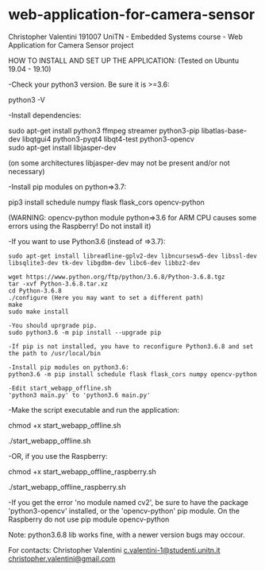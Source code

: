 # web-application-for-camera-sensor
Christopher Valentini 191007
UniTN - Embedded Systems course - Web Application for Camera Sensor project


HOW TO INSTALL AND SET UP THE APPLICATION:
(Tested on Ubuntu 19.04 - 19.10)

-Check your python3 version. Be sure it is >=3.6:

python3 -V

-Install dependencies:

sudo apt-get install python3 ffmpeg streamer python3-pip libatlas-base-dev libqtgui4 python3-pyqt4 libqt4-test python3-opencv  
sudo apt-get install libjasper-dev 

(on some architectures libjasper-dev may not be present and/or not necessary) 

-Install pip modules on python=>3.7:

pip3 install schedule numpy flask flask_cors opencv-python

(WARNING: opencv-python module python=>3.6 for ARM CPU causes some errors using the Raspberry! Do not install it) 

-If you want to use Python3.6 (instead of =>3.7):

	sudo apt-get install libreadline-gplv2-dev libncursesw5-dev libssl-dev libsqlite3-dev tk-dev libgdbm-dev libc6-dev libbz2-dev

	wget https://www.python.org/ftp/python/3.6.8/Python-3.6.8.tgz
	tar -xvf Python-3.6.8.tar.xz 
	cd Python-3.6.8
	./configure (Here you may want to set a different path)
	make
	sudo make install

	-You should uprgrade pip.
	sudo python3.6 -m pip install --upgrade pip 

	-If pip is not installed, you have to reconfigure Python3.6.8 and set the path to /usr/local/bin 

	-Install pip modules on python3.6:
	python3.6 -m pip install schedule flask flask_cors numpy opencv-python

	-Edit start_webapp_offline.sh
	'python3 main.py' to 'python3.6 main.py'


-Make the script executable and run the application:

chmod +x start_webapp_offline.sh

./start_webapp_offline.sh

-OR, if you use the Raspberry:

chmod +x start_webapp_offline_raspberry.sh

./start_webapp_offline_raspberry.sh

-If you get the error 'no module named cv2', be sure to have the package 'python3-opencv' installed, or the 'opencv-python' pip module. On the Raspberry do not use pip module opencv-python


Note: python3.6.8 lib works fine, with a newer version bugs may occour.


For contacts:
Christopher Valentini
c.valentini-1@studenti.unitn.it
christopher.valentini@gmail.com
